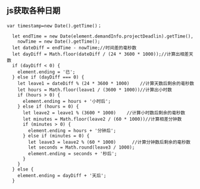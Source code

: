 ## js获取各种日期

	var timestamp=new Date().getTime()；

	  let endTime = new Date(element.demandInfo.projectDeadlin).getTime(),
	    nowTime = new Date().getTime();
	  let dateDiff = endTime - nowTime;//时间差的毫秒数
	  let dayDiff = Math.floor(dateDiff / (24 * 3600 * 1000));//计算出相差天数
	  if (dayDiff < 0) {
	    element.ending = '已';
	  } else if (dayDiff === 0) {
	    let leave1 = dateDiff % (24 * 3600 * 1000)    //计算天数后剩余的毫秒数
	    let hours = Math.floor(leave1 / (3600 * 1000))//计算出小时数
	    if (hours > 0) {
	      element.ending = hours + '小时后';
	    } else if (hours = 0) {
	      let leave2 = leave1 % (3600 * 1000)    //计算小时数后剩余的毫秒数
	      let minutes = Math.floor(leave2 / (60 * 1000))//计算相差分钟数
	      if (minutes > 0) {
	        element.ending = hours + '分钟后';
	      } else if (minutes = 0) {
	        let leave3 = leave2 % (60 * 1000)      //计算分钟数后剩余的毫秒数
	        let seconds = Math.round(leave3 / 1000);
	        element.ending = seconds + '秒后';
	      }
	    }
	  } else {
	    element.ending = dayDiff + '天后';
	  }
